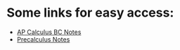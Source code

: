 # Some links for easy access:

* [AP Calculus BC Notes](https://github.com/ericxiaseattle/Math_Notes/blob/master/APCalculusBC/out/main.pdf)
* [Precalculus Notes](https://github.com/ericxiaseattle/Math_Notes/blob/master/Precalculus/out/main.pdf)
